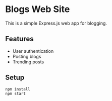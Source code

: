 # Blogs Web Site

This is a simple Express.js web app for blogging.

## Features

- User authentication
- Posting blogs
- Trending posts

## Setup

```bash
npm install
npm start
